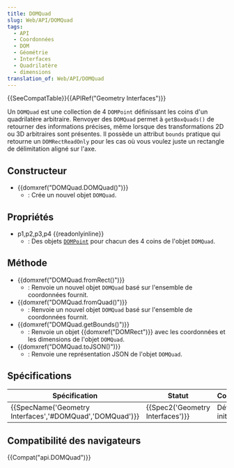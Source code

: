 ```yaml
---
title: DOMQuad
slug: Web/API/DOMQuad
tags:
  - API
  - Coordonnées
  - DOM
  - Géométrie
  - Interfaces
  - Quadrilatère
  - dimensions
translation_of: Web/API/DOMQuad
---
```

{{SeeCompatTable}}{{APIRef("Geometry Interfaces")}}

Un `DOMQuad` est une collection de 4 `DOMPoint` définissant les coins d'un quadrilatère arbitraire. Renvoyer des `DOMQuad` permet à `getBoxQuads()` de retourner des informations précises, même lorsque des transformations 2D ou 3D arbitraires sont présentes. Il possède un attribut `bounds` pratique qui retourne un `DOMRectReadOnly` pour les cas où vous voulez juste un rectangle de délimitation aligné sur l'axe.

## Constructeur

- {{domxref("DOMQuad.DOMQuad()")}}
  - : Crée un nouvel objet `DOMQuad`.

## Propriétés

- p1,p2,p3,p4 {{readonlyinline}}
  - : Des objets [`DOMPoint`](/fr/docs/Web/API/DOMPoint) pour chacun des 4 coins de l'objet `DOMQuad`.

## Méthode

- {{domxref("DOMQuad.fromRect()")}}
  - : Renvoie un nouvel objet `DOMQuad` basé sur l'ensemble de coordonnées fournit.
- {{domxref("DOMQuad.fromQuad()")}}
  - : Renvoie un nouvel objet `DOMQuad` basé sur l'ensemble de coordonnées fournit.
- {{domxref("DOMQuad.getBounds()")}}
  - : Renvoie un objet {{domxref("DOMRect")}} avec les coordonnées et les dimensions de l'objet `DOMQuad`.
- {{domxref("DOMQuad.toJSON()")}}
  - : Renvoie une représentation JSON de l'objet `DOMQuad`.

## Spécifications

| Spécification                                                                | Statut                                       | Commentaire          |
| ---------------------------------------------------------------------------- | -------------------------------------------- | -------------------- |
| {{SpecName('Geometry Interfaces','#DOMQuad','DOMQuad')}} | {{Spec2('Geometry Interfaces')}} | Définition initiale. |

## Compatibilité des navigateurs

{{Compat("api.DOMQuad")}}

